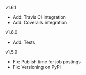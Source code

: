 v1.6.1

- Add: Travis CI integration
- Add: Coveralls integration

v1.6.0

- Add: Tests

v1.5.9

- Fix: Publish time for job postings
- Fix: Versioning on PyPi